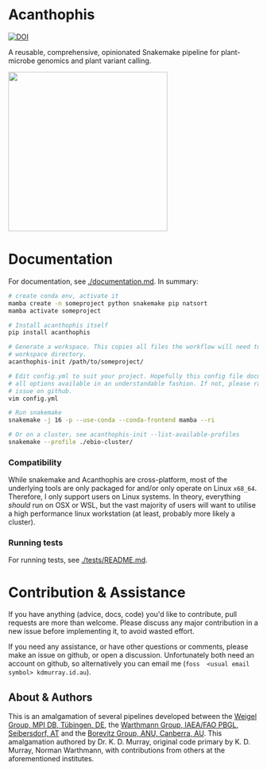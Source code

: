# Acanthophis


[![DOI](https://joss.theoj.org/papers/10.21105/joss.06062/status.svg)](https://doi.org/10.21105/joss.06062)

A reusable, comprehensive, opinionated Snakemake pipeline for plant-microbe genomics and plant variant calling.

<img src=".github/logo.jpg" width="320">

# Documentation

For documentation, see [./documentation.md](documentation.md). In summary:

```bash
# create conda env, activate it
mamba create -n someproject python snakemake pip natsort
mamba activate someproject

# Install acanthophis itself
pip install acanthophis

# Generate a workspace. This copies all files the workflow will need to your
# workspace directory.
acanthophis-init /path/to/someproject/

# Edit config.yml to suit your project. Hopefully this config file documents
# all options available in an understandable fashion. If not, please raise an
# issue on github.
vim config.yml

# Run snakemake
snakemake -j 16 -p --use-conda --conda-frontend mamba --ri

# Or on a cluster, see acanthophis-init --list-available-profiles
snakemake --profile ./ebio-cluster/
```

### Compatibility

While snakemake and Acanthophis are cross-platform, most of the underlying tools are only packaged for and/or only operate on  Linux `x68_64`. Therefore, I only support users on Linux systems. In theory, everything *should* run on OSX or WSL, but the vast majority of users will want to utilise a high performance linux workstation (at least, probably more likely a cluster).

### Running tests

For running tests, see [./tests/README.md](tests/README.md).

# Contribution & Assistance

If you have anything (advice, docs, code) you'd like to contribute, pull requests are more than welcome. Please discuss any major contribution in a new issue before implementing it, to avoid wasted effort.

If you need any assistance, or have other questions or comments, please make an issue on github, or open a discussion. Unfortunately both need an account on github, so alternatively you can email me (`foss  <usual email symbol> kdmurray.id.au`).

## About & Authors

This is an amalgamation of several pipelines developed between the [Weigel
Group, MPI DB, Tübingen, DE](https://weigelworld.org), the [Warthmann Group,
IAEA/FAO PBGL, Seibersdorf, AT](http://warthmann.com) and the [Borevitz Group,
ANU, Canberra, AU](https://borevitzlab.anu.edu.au). This amalgamation authored
by Dr. K. D. Murray, original code primary by K. D. Murray, Norman Warthmann,
with contributions from others at the aforementioned institutes.
